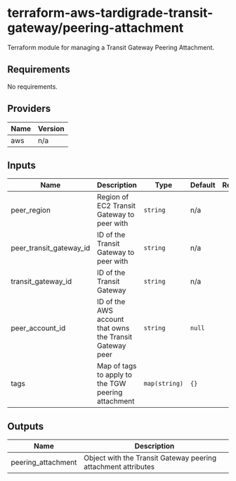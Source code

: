 # terraform-aws-tardigrade-transit-gateway/peering-attachment

Terraform module for managing a Transit Gateway Peering Attachment.

<!-- BEGIN TFDOCS -->
## Requirements

No requirements.

## Providers

| Name | Version |
|------|---------|
| aws | n/a |

## Inputs

| Name | Description | Type | Default | Required |
|------|-------------|------|---------|:--------:|
| peer\_region | Region of EC2 Transit Gateway to peer with | `string` | n/a | yes |
| peer\_transit\_gateway\_id | ID of the Transit Gateway to peer with | `string` | n/a | yes |
| transit\_gateway\_id | ID of the Transit Gateway | `string` | n/a | yes |
| peer\_account\_id | ID of the AWS account that owns the Transit Gateway peer | `string` | `null` | no |
| tags | Map of tags to apply to the TGW peering attachment | `map(string)` | `{}` | no |

## Outputs

| Name | Description |
|------|-------------|
| peering\_attachment | Object with the Transit Gateway peering attachment attributes |

<!-- END TFDOCS -->
